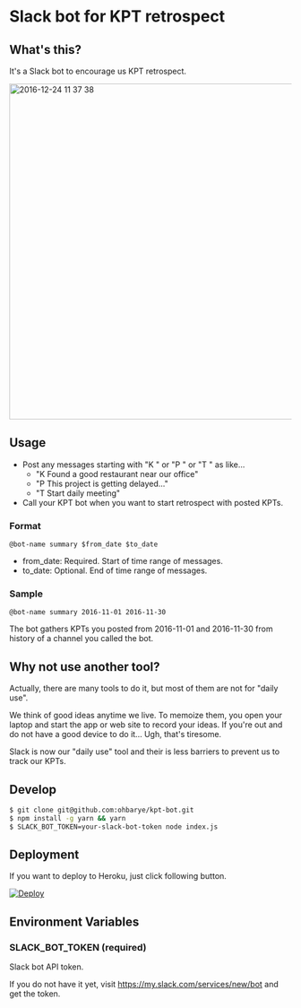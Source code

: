 # Slack bot for KPT retrospect

## What's this?

It's a Slack bot to encourage us KPT retrospect.

<img width="599" alt="2016-12-24 11 37 38" src="https://cloud.githubusercontent.com/assets/1811616/21464850/942acbdc-c9cd-11e6-92f5-79cc0453b8d9.png">

## Usage

- Post any messages starting with "K " or "P " or "T " as like...
  - "K Found a good restaurant near our office"
  - "P This project is getting delayed..."
  - "T Start daily meeting"
- Call your KPT bot when you want to start retrospect with posted KPTs.

### Format

`@bot-name summary $from_date $to_date`

- from_date: Required. Start of time range of messages.
- to_date:   Optional. End of time range of messages.

### Sample

`@bot-name summary 2016-11-01 2016-11-30`

The bot gathers KPTs you posted from 2016-11-01 and 2016-11-30 from history of a channel you called the bot.

## Why not use another tool?

Actually, there are many tools to do it, but most of them are not for "daily use".

We think of good ideas anytime we live. To memoize them, you open your laptop and start the app or web site to record your ideas. If you're out and do not have a good device to do it... Ugh, that's tiresome.

Slack is now our "daily use" tool and their is less barriers to prevent us to track our KPTs.

## Develop

```sh
$ git clone git@github.com:ohbarye/kpt-bot.git
$ npm install -g yarn && yarn
$ SLACK_BOT_TOKEN=your-slack-bot-token node index.js
```

## Deployment

If you want to deploy to Heroku, just click following button.

[![Deploy](https://www.herokucdn.com/deploy/button.svg)](https://heroku.com/deploy)

## Environment Variables

### SLACK_BOT_TOKEN (required)

Slack bot API token.

If you do not have it yet, visit https://my.slack.com/services/new/bot and get the token.
